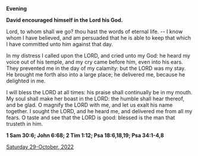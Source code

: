 **Evening**

**David encouraged himself in the Lord his God.**
 
Lord, to whom shall we go? thou hast the words of eternal life. -- I know whom I have believed, and am persuaded that he is able to keep that which I have committed unto him against that day.
 
In my distress I called upon the LORD, and cried unto my God: he heard my voice out of his temple, and my cry came before him, even into his ears. They prevented me in the day of my calamity: but the LORD was my stay. He brought me forth also into a large place; he delivered me, because he delighted in me.
 
I will bless the LORD at all times: his praise shall continually be in my mouth. My soul shall make her boast in the LORD: the humble shall hear thereof, and be glad. O magnify the LORD with me, and let us exalt his name together. I sought the LORD, and he heard me, and delivered me from all my fears. O taste and see that the LORD is good: blessed is the man that trusteth in him.  

**1 Sam 30:6; John 6:68; 2 Tim 1:12; Psa 18:6,18,19; Psa 34:1-4,8**

[Saturday 29-October, 2022](https://t.me/daily_light)
